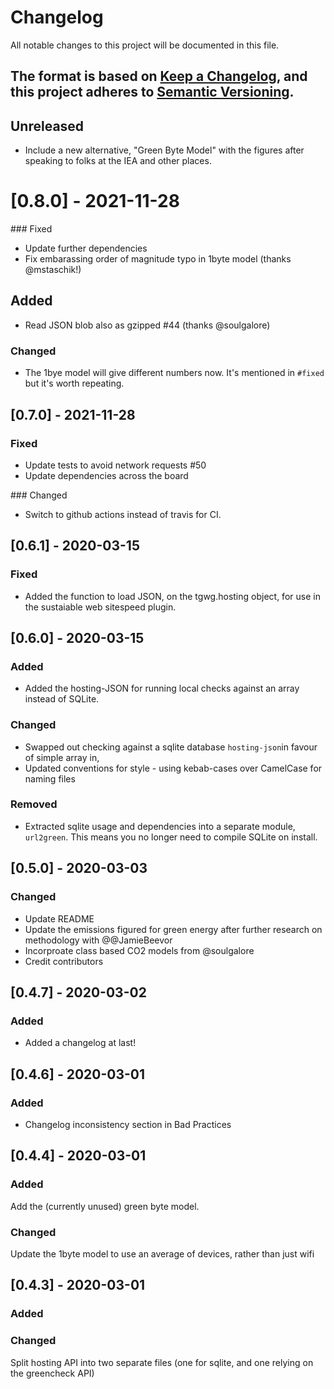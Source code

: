 # Changelog

All notable changes to this project will be documented in this file.

The format is based on [Keep a Changelog](https://keepachangelog.com/en/1.0.0/),
and this project adheres to [Semantic Versioning](https://semver.org/spec/v2.0.0.html).
-

## Unreleased

- Include a new alternative, "Green Byte Model" with the figures after speaking to folks at the IEA and other places.

# [0.8.0] - 2021-11-28

### Fixed

- Update further dependencies
- Fix embarassing order of magnitude typo in 1byte model (thanks @mstaschik!)

## Added

- Read JSON blob also as gzipped #44 (thanks @soulgalore)

### Changed

- The 1bye model will give different numbers now. It's mentioned in `#fixed` but it's worth repeating.

## [0.7.0] - 2021-11-28

### Fixed

- Update tests to avoid network requests #50
- Update dependencies across the board

### Changed

- Switch to github actions instead of travis for CI.

## [0.6.1] - 2020-03-15

### Fixed

- Added the function to load JSON, on the tgwg.hosting object, for use in the sustaiable web sitespeed plugin.

## [0.6.0] - 2020-03-15

### Added

- Added the hosting-JSON for running local checks against an array instead of SQLite.

### Changed

- Swapped out checking against a sqlite database `hosting-json`in favour of simple array in,
- Updated conventions for style - using kebab-cases over CamelCase for naming files

### Removed

- Extracted sqlite usage and dependencies into a separate module, `url2green`. This means  you no longer need to compile SQLite on install.

## [0.5.0] - 2020-03-03

### Changed

- Update README
- Update the emissions figured for green energy after further research on methodology with @@JamieBeevor
- Incorproate class based CO2 models from @soulgalore
- Credit contributors


## [0.4.7] - 2020-03-02

### Added

- Added a changelog at last!

## [0.4.6] - 2020-03-01

### Added

- Changelog inconsistency section in Bad Practices

## [0.4.4] - 2020-03-01

### Added

Add the (currently unused) green byte model.

### Changed

Update the 1byte model to use an average of devices, rather than just wifi

## [0.4.3] - 2020-03-01

### Added

### Changed

Split hosting API into two separate files (one for sqlite, and one relying on the greencheck API)

